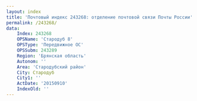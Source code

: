 ```yaml
---
layout: index
title: 'Почтовый индекс 243268: отделение почтовой связи Почты России'
permalink: /243268/
data:
    Index: 243268
    OPSName: 'Стародуб 8'
    OPSType: 'Передвижное ОС'
    OPSSubm: 243289
    Region: 'Брянская область'
    Autonom: ''
    Area: 'Стародубский район'
    City: Стародуб
    City1: ''
    ActDate: '20150910'
    IndexOld: ''
---
```

